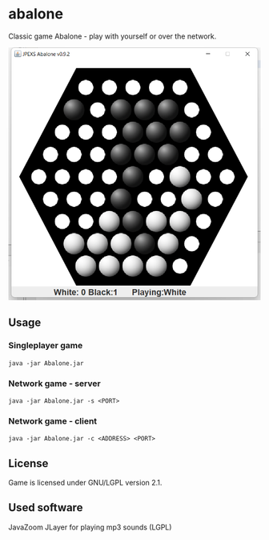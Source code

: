 # abalone

Classic game Abalone - play with yourself or over the network.

![Screenshot](screenshot.png)

## Usage

### Singleplayer game
```
java -jar Abalone.jar
```

### Network game - server
```
java -jar Abalone.jar -s <PORT>
```

### Network game - client
```
java -jar Abalone.jar -c <ADDRESS> <PORT>
```

## License
Game is licensed under GNU/LGPL version 2.1.

## Used software
JavaZoom JLayer for playing mp3 sounds (LGPL)
